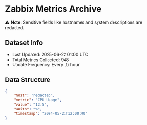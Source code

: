# Zabbix Metrics Archive

⚠️ **Note**: Sensitive fields like hostnames and system descriptions are redacted.

## Dataset Info
- Last Updated: 2025-06-22 01:00 UTC
- Total Metrics Collected: 948
- Update Frequency: Every (1) hour

## Data Structure
```json
{
    "host": "redacted",
    "metric": "CPU Usage",
    "value": "12.5",
    "units": "%",
    "timestamp": "2024-05-21T12:00:00"
}
```
